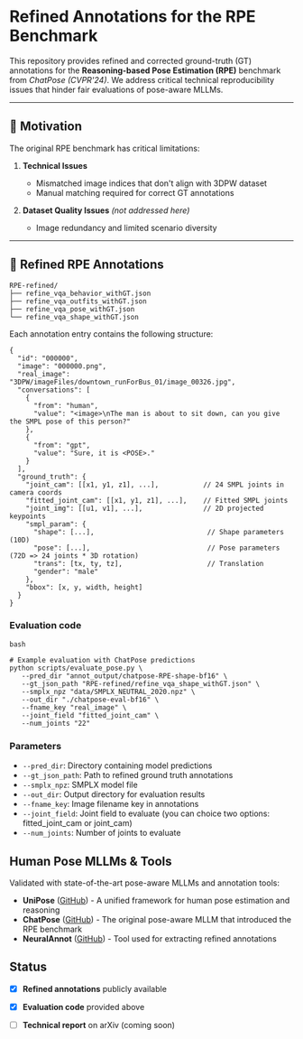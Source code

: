 # Refined Annotations for the RPE Benchmark

This repository provides refined and corrected ground-truth (GT) annotations for the **Reasoning-based Pose Estimation (RPE)** benchmark from *ChatPose (CVPR'24)*. We address critical technical reproducibility issues that hinder fair evaluations of pose-aware MLLMs.

---

## 📍 Motivation

The original RPE benchmark has critical limitations:

1. **Technical Issues**
   - Mismatched image indices that don't align with 3DPW dataset
   - Manual matching required for correct GT annotations

2. **Dataset Quality Issues** *(not addressed here)*
   - Image redundancy and limited scenario diversity
---
## 📁 Refined RPE Annotations

```
RPE-refined/
├── refine_vqa_behavior_withGT.json
├── refine_vqa_outfits_withGT.json
├── refine_vqa_pose_withGT.json
└── refine_vqa_shape_withGT.json
```

Each annotation entry contains the following structure:
```
{
  "id": "000000",
  "image": "000000.png",
  "real_image": "3DPW/imageFiles/downtown_runForBus_01/image_00326.jpg",
  "conversations": [
    {
      "from": "human",
      "value": "<image>\nThe man is about to sit down, can you give the SMPL pose of this person?"
    },
    {
      "from": "gpt",
      "value": "Sure, it is <POSE>."
    }
  ],
  "ground_truth": {
    "joint_cam": [[x1, y1, z1], ...],           // 24 SMPL joints in camera coords
    "fitted_joint_cam": [[x1, y1, z1], ...],    // Fitted SMPL joints
    "joint_img": [[u1, v1], ...],               // 2D projected keypoints
    "smpl_param": {
      "shape": [...],                            // Shape parameters (10D)
      "pose": [...],                             // Pose parameters (72D => 24 joints * 3D rotation)
      "trans": [tx, ty, tz],                     // Translation
      "gender": "male"
    },
    "bbox": [x, y, width, height]
  }
}
```

### Evaluation code
```
bash

# Example evaluation with ChatPose predictions
python scripts/evaluate_pose.py \
   --pred_dir "annot_output/chatpose-RPE-shape-bf16" \
   --gt_json_path "RPE-refined/refine_vqa_shape_withGT.json" \
   --smplx_npz "data/SMPLX_NEUTRAL_2020.npz" \
   --out_dir "./chatpose-eval-bf16" \
   --fname_key "real_image" \
   --joint_field "fitted_joint_cam" \
   --num_joints "22"
```

### Parameters
   - `--pred_dir`: Directory containing model predictions
   - `--gt_json_path`: Path to refined ground truth annotations
   - `--smplx_npz`: SMPLX model file
   - `--out_dir`: Output directory for evaluation results
   - `--fname_key`: Image filename key in annotations
   - `--joint_field`: Joint field to evaluate (you can choice two options: fitted_joint_cam or joint_cam)
   - `--num_joints`: Number of joints to evaluate


## Human Pose MLLMs & Tools

Validated with state-of-the-art pose-aware MLLMs and annotation tools:
- **UniPose** ([GitHub](https://github.com/liyiheng23/UniPose)) - A unified framework for human pose estimation and reasoning
- **ChatPose** ([GitHub](https://github.com/yfeng95/PoseGPT)) - The original pose-aware MLLM that introduced the RPE benchmark
- **NeuralAnnot** ([GitHub](https://github.com/mks0601/NeuralAnnot_RELEASE)) - Tool used for extracting refined annotations

## Status

- [x] **Refined annotations** publicly available
- [x] **Evaluation code** provided above
- [ ] **Technical report** on arXiv (coming soon)

